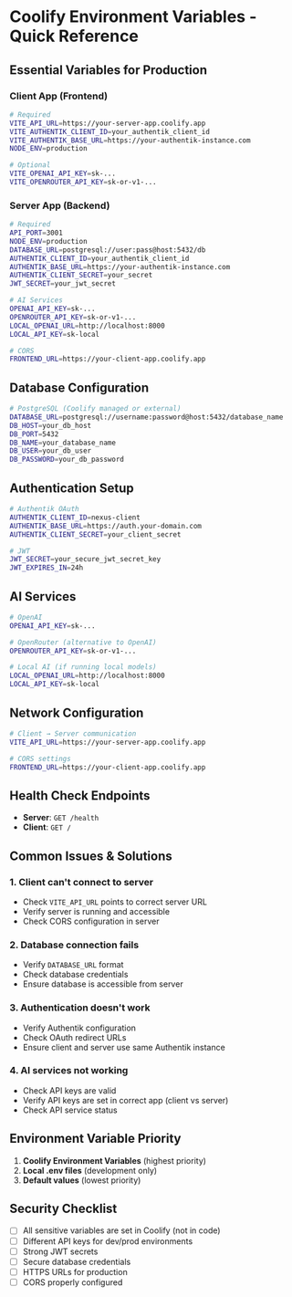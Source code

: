 # Coolify Environment Variables - Quick Reference

## Essential Variables for Production

### Client App (Frontend)
```bash
# Required
VITE_API_URL=https://your-server-app.coolify.app
VITE_AUTHENTIK_CLIENT_ID=your_authentik_client_id
VITE_AUTHENTIK_BASE_URL=https://your-authentik-instance.com
NODE_ENV=production

# Optional
VITE_OPENAI_API_KEY=sk-...
VITE_OPENROUTER_API_KEY=sk-or-v1-...
```

### Server App (Backend)
```bash
# Required
API_PORT=3001
NODE_ENV=production
DATABASE_URL=postgresql://user:pass@host:5432/db
AUTHENTIK_CLIENT_ID=your_authentik_client_id
AUTHENTIK_BASE_URL=https://your-authentik-instance.com
AUTHENTIK_CLIENT_SECRET=your_secret
JWT_SECRET=your_jwt_secret

# AI Services
OPENAI_API_KEY=sk-...
OPENROUTER_API_KEY=sk-or-v1-...
LOCAL_OPENAI_URL=http://localhost:8000
LOCAL_API_KEY=sk-local

# CORS
FRONTEND_URL=https://your-client-app.coolify.app
```

## Database Configuration
```bash
# PostgreSQL (Coolify managed or external)
DATABASE_URL=postgresql://username:password@host:5432/database_name
DB_HOST=your_db_host
DB_PORT=5432
DB_NAME=your_database_name
DB_USER=your_db_user
DB_PASSWORD=your_db_password
```

## Authentication Setup
```bash
# Authentik OAuth
AUTHENTIK_CLIENT_ID=nexus-client
AUTHENTIK_BASE_URL=https://auth.your-domain.com
AUTHENTIK_CLIENT_SECRET=your_client_secret

# JWT
JWT_SECRET=your_secure_jwt_secret_key
JWT_EXPIRES_IN=24h
```

## AI Services
```bash
# OpenAI
OPENAI_API_KEY=sk-...

# OpenRouter (alternative to OpenAI)
OPENROUTER_API_KEY=sk-or-v1-...

# Local AI (if running local models)
LOCAL_OPENAI_URL=http://localhost:8000
LOCAL_API_KEY=sk-local
```

## Network Configuration
```bash
# Client → Server communication
VITE_API_URL=https://your-server-app.coolify.app

# CORS settings
FRONTEND_URL=https://your-client-app.coolify.app
```

## Health Check Endpoints
- **Server**: `GET /health`
- **Client**: `GET /`

## Common Issues & Solutions

### 1. Client can't connect to server
- Check `VITE_API_URL` points to correct server URL
- Verify server is running and accessible
- Check CORS configuration in server

### 2. Database connection fails
- Verify `DATABASE_URL` format
- Check database credentials
- Ensure database is accessible from server

### 3. Authentication doesn't work
- Verify Authentik configuration
- Check OAuth redirect URLs
- Ensure client and server use same Authentik instance

### 4. AI services not working
- Check API keys are valid
- Verify API keys are set in correct app (client vs server)
- Check API service status

## Environment Variable Priority

1. **Coolify Environment Variables** (highest priority)
2. **Local .env files** (development only)
3. **Default values** (lowest priority)

## Security Checklist

- [ ] All sensitive variables are set in Coolify (not in code)
- [ ] Different API keys for dev/prod environments
- [ ] Strong JWT secrets
- [ ] Secure database credentials
- [ ] HTTPS URLs for production
- [ ] CORS properly configured
